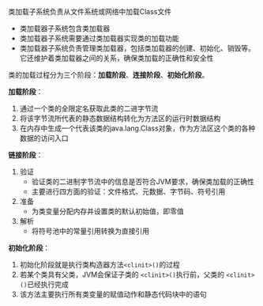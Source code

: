 类加载子系统负责从文件系统或网络中加载Class文件

- 类加载器子系统包含类加载器
- 类加载器子系统需要通过类加载器实现类的加载功能
- 类加载器子系统负责管理类加载器，包括类加载器的创建、初始化、销毁等。它还维护着类加载器之间的关系，确保类加载的正确性和安全性

类的加载过程分为三个阶段：**加载阶段**、**连接阶段**、**初始化阶段**。

**加载阶段**：

1. 通过一个类的全限定名获取此类的二进字节流
2. 将该字节流所代表的静态数据结构转化为方法区的运行时数据结构
3. 在内存中生成一个代表该类的java.lang.Class对象，作为方法区这个类的各种数据的访问入口

**链接阶段**：

1. 验证
   - 验证类的二进制字节流中的信息是否符合JVM要求，确保类加载的正确性
   - 主要进行四方面的验证：文件格式、元数据、字节码、符号引用
2. 准备
   - 为类变量分配内存并设置类的默认初始值，即零值
3. 解析
   - 将符号池中的常量引用转换为直接引用

**初始化阶段**：

1. 初始化阶段就是执行类构造器方法`<clinit>()`的过程
2. 若某个类具有父类，JVM会保证子类的 `<clinit>()`执行前，父类的 `<clinit>()`已经执行完成
3. 该方法主要执行所有类变量的赋值动作和静态代码块中的语句